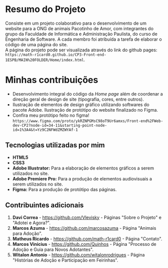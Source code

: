 # Resumo do Projeto

Consiste em um projeto colaborativo para o desenvolvimento de um website para a ONG de animais Pacotinho de Amor, com integrantes do grupo da Faculdade de Informática e Administração Paulista, do curso de Engenharia de Software. A cada membro foi atribuída a tarefa de elaborar o código de uma página do site. <br> A página do projeto pode ser visualizada através do link do github pages: `https://math-r1card0.github.io/CP3-Front-end-1ESPB/MAIN%20FOLDER/Home/index.html`. 

# Minhas contribuições

- Desenvolvimento integral do código da *Home page* além de coordenar a direção geral de design de site (tipografia, cores, entre outros). 
- Ilustração de elementos de design gráfico utilizando softwares do pacote Adobe. Ilustração de protótipo do website finalizado no Figma.
- Confira meu protótipo feito no figma! `https://www.figma.com/proto/ykRZNPGMsC98oT9Ur6amxs/Front-end%2FWeb-dev-CP2?node-id=34-11&starting-point-node-id=1%3A4&t=Yz9C2NFWdZMZWYAf-1`

## Tecnologias utilizadas por mim

- **HTML5**
- **CSS3**
- **Adobe Illustrator:** Para a elaboração de elementos gráficos a serem utilizados no site.
- **Adobe Premiere Pro:** Para a produção de elementos audiovisuais a serem utilizados no site.
- **Figma:** Para a produção de protótipo das páginas.

## Contribuintes adicionais

1. **Davi Correa** - https://github.com/Vlevisky - Páginas "Sobre o Projeto" e "Adotei e Agora?".
2. **Marcos Azuma** - https://github.com/marcosazuma - Página "Animais para Adoção".
3. **Matheus Ricardo** - https://github.com/math-r1card0 - Página "Contato".
4. **Marcos Vinicius** - https://github.com/Quinhos - Página "Processo de Adoção e Guia para Novos Adotantes".
5. **Witalon Antonio** - https://github.com/witalonrodrigues - Página "Histórias de Adoção e Participação em Feirinhas".

